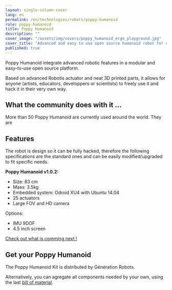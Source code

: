 ```yaml
---
layout: single-column-cover
lang: en
permalink: /en/technologies/robots/poppy-humanoid
role: poppy-humanoid
title: Poppy Humanoid
description: ""
cover_image: "/assets/img/covers/poppy_humanoid_ergo_playground.jpg"
cover_title: "Advanced and easy to use open source humanoid robot for creative people"
published: true
---
```


Poppy Humanoid integrate advanced robotic features in a modular and easy-to-use open source platform.

Based on advanced Robotis actuator and neat 3D printed parts, it allows for anyone (artists, educators, developpers or scientists) to freely use it and hack it in their very own way.

## What the community does with it ...

More than 50 Poppy Humanoid are currently used around the world. They are


## Features

The robot is design so it can be fully hacked, therefore the following specifications are the standard ones and can be easily modified/upgraded to fit specific needs.


**Poppy Humanoid v1.0.2:**

- Size: 83 cm
- Mass: 3.5kg
- Embedded system: Odroid XU4 with Ubuntu 14.04
- 25 actuators
- Large FOV and HD camera

Options:

- IMU 9DOF
- 4.5 inch screen

[Check out what is comming next !](#)

## Get your Poppy Humanoid

The Poppy Humanoid Kit is distributed by Génération Robots.

Alternatively, you can agregate all components needed by your own, using the last [bill of material](#).
